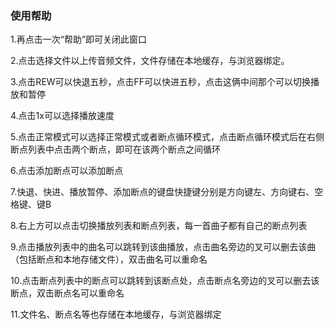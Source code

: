 <h3>使用帮助</h3>
<p>1.再点击一次“帮助”即可关闭此窗口</p>
<p>2.点击选择文件以上传音频文件，文件存储在本地缓存，与浏览器绑定。</p>
<p>3.点击REW可以快退五秒，点击FF可以快进五秒，点击这俩中间那个可以切换播放和暂停</p>
<p>4.点击1x可以选择播放速度</p>
<p>5.点击正常模式可以选择正常模式或者断点循环模式，点击断点循环模式后在右侧断点列表中点击两个断点，即可在该两个断点之间循环</p>
<p>6.点击添加断点可以添加断点</p>
<p>7.快退、快进、播放暂停、添加断点的键盘快捷键分别是方向键左、方向键右、空格键、键B</p>
<p>8.右上方可以点击切换播放列表和断点列表，每一首曲子都有自己的断点列表</p>
<p>9.点击播放列表中的曲名可以跳转到该曲播放，点击曲名旁边的叉可以删去该曲（包括断点和本地存储文件），双击曲名可以重命名</p>
<p>10.点击断点列表中的断点可以跳转到该断点处，点击断点名旁边的叉可以删去该断点，双击断点名可以重命名</p>
<p>11.文件名、断点名等也存储在本地缓存，与浏览器绑定</p>